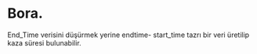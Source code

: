 # Bora. 
End_Time verisini düşürmek yerine endtime- start_time tazrı bir veri üretilip kaza süresi bulunabilir.  
<br>
